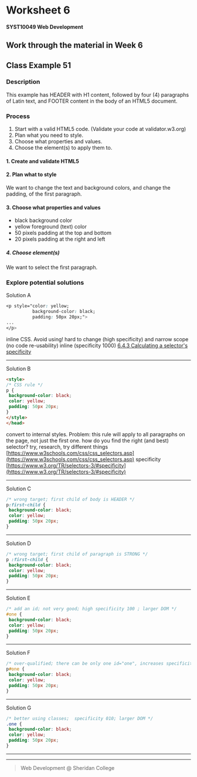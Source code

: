 # Worksheet 6
#### SYST10049 Web Development

## Work through the material in Week 6



## Class Example 51

### Description

This example has HEADER with H1 content, followed by four (4) paragraphs of Latin text, and FOOTER content in the body of an HTML5 document.

### Process

1. Start with a valid HTML5 code. (Validate your code at validator.w3.org)
2. Plan what you need to style.
3. Choose what properties and values.
4. Choose the element(s) to apply them to.

#### 1. Create and validate HTML5

#### 2. Plan what to style
 
We want to change the text and background colors, and change the padding, of the first paragraph.
 
#### 3. Choose what properties and values
 
* black background color
* yellow foreground (text) color
* 50 pixels padding at the top and bottom
* 20 pixels padding at the right and left

 ##### 4. Choose element(s)

We want to select the first paragraph.

### Explore potential solutions

Solution A

```css
<p style="color: yellow; 
          background-color: black; 
          padding: 50px 20px;">
...
</p>
```
inline CSS. Avoid using! hard to change (high specificity) and narrow scope (no code re-usability)
inline (specificity 1000) [6.4.3 Calculating a selector's specificity](https://www.w3.org/TR/2011/REC-CSS2-20110607/cascade.html#q6.0)

---

Solution B

```html
<style>
/* CSS rule */
p {
 background-color: black;
 color: yellow; 
 padding: 50px 20px;
}
</style>
</head>
```
convert to internal styles. Problem: this rule will apply to all paragraphs on the page, not just the first one.
how do you find the right (and best) selector? try, research, try different things [https://www.w3schools.com/css/css_selectors.asp](https://www.w3schools.com/css/css_selectors.asp)
specificity [https://www.w3.org/TR/selectors-3/#specificity](https://www.w3.org/TR/selectors-3/#specificity)

---

Solution C

```css
/* wrong target; first child of body is HEADER */
p:first-child {
 background-color: black;
 color: yellow; 
 padding: 50px 20px;
}
```
---

Solution D

```css
/* wrong target; first child of paragraph is STRONG */
p :first-child {
 background-color: black;
 color: yellow; 
 padding: 50px 20px;
}
```
---

Solution E

```css
/* add an id; not very good; high specificity 100 ; larger DOM */
#one {
 background-color: black;
 color: yellow; 
 padding: 50px 20px;
}
```
---

Solution F

```css
/* over-qualified; there can be only one id="one", increases specificity 101  */
p#one {
 background-color: black;
 color: yellow; 
 padding: 50px 20px;
}
```
---

Solution G

```css
/* better using classes;  specificity 010; larger DOM */
.one {
 background-color: black;
 color: yellow; 
 padding: 50px 20px;
}
```
---





---

> Web Development @ Sheridan College

